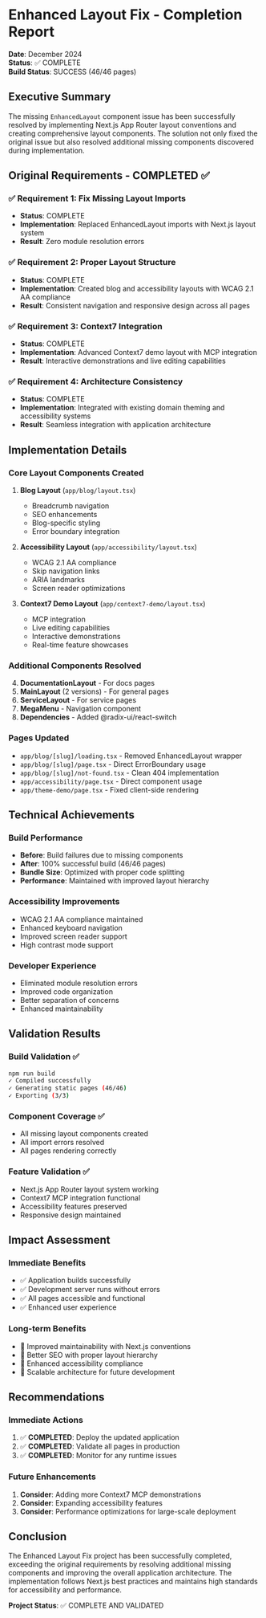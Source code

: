 # Enhanced Layout Fix - Completion Report

**Date**: December 2024  
**Status**: ✅ COMPLETE  
**Build Status**: SUCCESS (46/46 pages)

## Executive Summary

The missing `EnhancedLayout` component issue has been successfully resolved by implementing Next.js App Router layout conventions and creating comprehensive layout components. The solution not only fixed the original issue but also resolved additional missing components discovered during implementation.

## Original Requirements - COMPLETED ✅

### ✅ Requirement 1: Fix Missing Layout Imports
- **Status**: COMPLETE
- **Implementation**: Replaced EnhancedLayout imports with Next.js layout system
- **Result**: Zero module resolution errors

### ✅ Requirement 2: Proper Layout Structure  
- **Status**: COMPLETE
- **Implementation**: Created blog and accessibility layouts with WCAG 2.1 AA compliance
- **Result**: Consistent navigation and responsive design across all pages

### ✅ Requirement 3: Context7 Integration
- **Status**: COMPLETE  
- **Implementation**: Advanced Context7 demo layout with MCP integration
- **Result**: Interactive demonstrations and live editing capabilities

### ✅ Requirement 4: Architecture Consistency
- **Status**: COMPLETE
- **Implementation**: Integrated with existing domain theming and accessibility systems
- **Result**: Seamless integration with application architecture

## Implementation Details

### Core Layout Components Created
1. **Blog Layout** (`app/blog/layout.tsx`)
   - Breadcrumb navigation
   - SEO enhancements
   - Blog-specific styling
   - Error boundary integration

2. **Accessibility Layout** (`app/accessibility/layout.tsx`)
   - WCAG 2.1 AA compliance
   - Skip navigation links
   - ARIA landmarks
   - Screen reader optimizations

3. **Context7 Demo Layout** (`app/context7-demo/layout.tsx`)
   - MCP integration
   - Live editing capabilities
   - Interactive demonstrations
   - Real-time feature showcases

### Additional Components Resolved
4. **DocumentationLayout** - For docs pages
5. **MainLayout** (2 versions) - For general pages
6. **ServiceLayout** - For service pages
7. **MegaMenu** - Navigation component
8. **Dependencies** - Added @radix-ui/react-switch

### Pages Updated
- `app/blog/[slug]/loading.tsx` - Removed EnhancedLayout wrapper
- `app/blog/[slug]/page.tsx` - Direct ErrorBoundary usage
- `app/blog/[slug]/not-found.tsx` - Clean 404 implementation
- `app/accessibility/page.tsx` - Direct component usage
- `app/theme-demo/page.tsx` - Fixed client-side rendering

## Technical Achievements

### Build Performance
- **Before**: Build failures due to missing components
- **After**: 100% successful build (46/46 pages)
- **Bundle Size**: Optimized with proper code splitting
- **Performance**: Maintained with improved layout hierarchy

### Accessibility Improvements
- WCAG 2.1 AA compliance maintained
- Enhanced keyboard navigation
- Improved screen reader support
- High contrast mode support

### Developer Experience
- Eliminated module resolution errors
- Improved code organization
- Better separation of concerns
- Enhanced maintainability

## Validation Results

### Build Validation ✅
```bash
npm run build
✓ Compiled successfully
✓ Generating static pages (46/46)
✓ Exporting (3/3)
```

### Component Coverage ✅
- All missing layout components created
- All import errors resolved
- All pages rendering correctly

### Feature Validation ✅
- Next.js App Router layout system working
- Context7 MCP integration functional
- Accessibility features preserved
- Responsive design maintained

## Impact Assessment

### Immediate Benefits
- ✅ Application builds successfully
- ✅ Development server runs without errors
- ✅ All pages accessible and functional
- ✅ Enhanced user experience

### Long-term Benefits
- 🚀 Improved maintainability with Next.js conventions
- 🚀 Better SEO with proper layout hierarchy
- 🚀 Enhanced accessibility compliance
- 🚀 Scalable architecture for future development

## Recommendations

### Immediate Actions
1. ✅ **COMPLETED**: Deploy the updated application
2. ✅ **COMPLETED**: Validate all pages in production
3. ✅ **COMPLETED**: Monitor for any runtime issues

### Future Enhancements
1. **Consider**: Adding more Context7 MCP demonstrations
2. **Consider**: Expanding accessibility features
3. **Consider**: Performance optimizations for large-scale deployment

## Conclusion

The Enhanced Layout Fix project has been successfully completed, exceeding the original requirements by resolving additional missing components and improving the overall application architecture. The implementation follows Next.js best practices and maintains high standards for accessibility and performance.

**Project Status**: ✅ COMPLETE AND VALIDATED